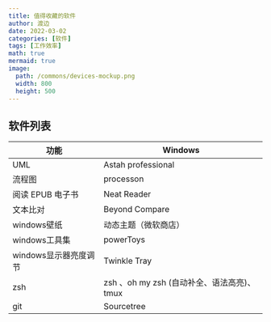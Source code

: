 ```yaml
---
title: 值得收藏的软件
author: 渡边
date: 2022-03-02
categories: [软件]
tags: [工作效率]
math: true
mermaid: true
image:
  path: /commons/devices-mockup.png
  width: 800
  height: 500
---
```



## 软件列表

| 功能             | Windows                         |
|----------------|---------------------------------|
| UML            | Astah professional              |
| 流程图            | processon                       |
| 阅读 EPUB 电子书    | Neat Reader                     |
| 文本比对           | Beyond Compare                  |
| windows壁纸      | 动态主题（微软商店）                      |
| windows工具集     | powerToys                       |
| windows显示器亮度调节 | Twinkle Tray                    |
| zsh | zsh 、oh my zsh (自动补全、语法高亮)、tmux |
| git | Sourcetree | 


